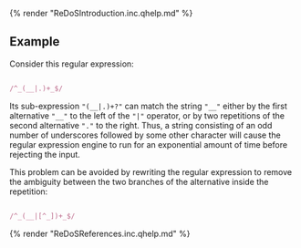 {% render "ReDoSIntroduction.inc.qhelp.md" %}


## Example
Consider this regular expression:

```ruby

/^_(__|.)+_$/
```
Its sub-expression `"(__|.)+?"` can match the string `"__"` either by the first alternative `"__"` to the left of the `"|"` operator, or by two repetitions of the second alternative `"."` to the right. Thus, a string consisting of an odd number of underscores followed by some other character will cause the regular expression engine to run for an exponential amount of time before rejecting the input.

This problem can be avoided by rewriting the regular expression to remove the ambiguity between the two branches of the alternative inside the repetition:

```ruby

/^_(__|[^_])+_$/
```
{% render "ReDoSReferences.inc.qhelp.md" %}

